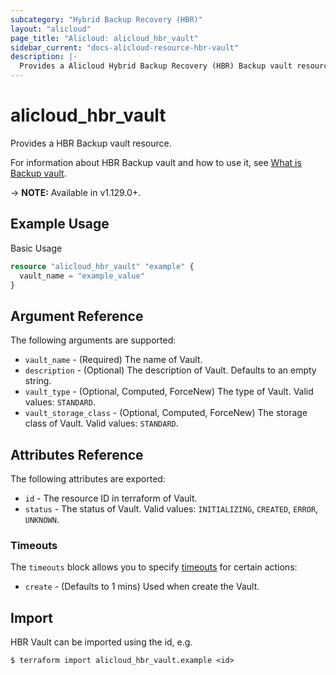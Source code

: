 ```yaml
---
subcategory: "Hybrid Backup Recovery (HBR)"
layout: "alicloud"
page_title: "Alicloud: alicloud_hbr_vault"
sidebar_current: "docs-alicloud-resource-hbr-vault"
description: |-
  Provides a Alicloud Hybrid Backup Recovery (HBR) Backup vault resource.
---
```


# alicloud\_hbr\_vault

Provides a HBR Backup vault resource.

For information about HBR Backup vault and how to use it, see [What is Backup vault](https://www.alibabacloud.com/help/doc-detail/62362.htm).

-> **NOTE:** Available in v1.129.0+.

## Example Usage

Basic Usage

```terraform
resource "alicloud_hbr_vault" "example" {
  vault_name = "example_value"
}
```

## Argument Reference

The following arguments are supported:

* `vault_name` - (Required) The name of Vault.
* `description` - (Optional) The description of Vault. Defaults to an empty string.
* `vault_type` - (Optional, Computed, ForceNew) The type of Vault. Valid values: `STANDARD`. 
* `vault_storage_class` - (Optional, Computed, ForceNew) The storage class of Vault. Valid values: `STANDARD`.

## Attributes Reference

The following attributes are exported:

* `id` - The resource ID in terraform of Vault.
* `status` - The status of Vault. Valid values: `INITIALIZING`, `CREATED`, `ERROR`, `UNKNOWN`.

### Timeouts

The `timeouts` block allows you to specify [timeouts](https://www.terraform.io/docs/configuration-0-11/resources.html#timeouts) for certain actions:

* `create` - (Defaults to 1 mins) Used when create the Vault.

## Import

HBR Vault can be imported using the id, e.g.

```
$ terraform import alicloud_hbr_vault.example <id>
```